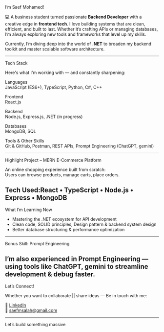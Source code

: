  I’m Saef Mohamed!

💻 A business student turned passionate **Backend Developer** with a creative edge in **frontend tech**. I love building systems that are clean, efficient, and built to last. Whether it’s crafting APIs or managing databases, I’m always exploring new tools and frameworks that level up my skills.

Currently, I’m diving deep into the world of **.NET** to broaden my backend toolkit and master scalable software architecture.

---

Tech Stack

Here's what I'm working with — and constantly sharpening:

Languages  
JavaScript (ES6+), TypeScript, Python, C#, C++

Frontend  
React.js

Backend  
Node.js, Express.js, .NET (in progress)

Databases  
MongoDB, SQL

Tools & Other Skills  
Git & GitHub, Postman, REST APIs, Prompt Engineering (ChatGPT, gemini)

---

Highlight Project – MERN E-Commerce Platform

An online shopping experience built from scratch:  
Users can browse products, manage carts, place orders.

Tech Used:React • TypeScript • Node.js • Express • MongoDB  
---

What I’m Learning Now

- Mastering the .NET ecosystem for API development  
- Clean code, SOLID principles, Design pattern & backend system design  
- Better database structuring & performance optimization  

---

Bonus Skill: Prompt Engineering

I’m also experienced in **Prompt Engineering** — using tools like **ChatGPT, gemini** to streamline development & debug faster.
---

Let’s Connect!

Whether you want to collaborate || share ideas — Be in touch with me:

🔗 [LinkedIn](https://www.linkedin.com/in/saef-mohamed-1968a62a4)  
📧 saefmsalah@gmail.com

---

Let’s build something massive 
